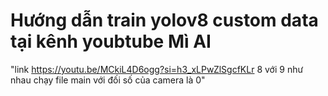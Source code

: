 # Hướng dẫn train yolov8 custom data tại kênh youbtube Mì AI
"link https://youtu.be/MCkiL4D6ogg?si=h3_xLPwZlSgcfKLr 8 với 9 như nhau 
chạy file main với đối số của camera là 0"

